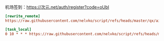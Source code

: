 机场签到：https://次元.net/auth/register?code=oUbI
```ini
[rewrite_remote]
https://raw.githubusercontent.com/nelvko/script/refs/heads/master/qx/airport/rewrite.snippet, tag=机场_获取Cookie, update-interval=86400, opt-parser=false, enabled=true

[task_local]
0 10 * * * https://raw.githubusercontent.com/nelvko/script/refs/heads/master/qx/airport/checkin.js, tag=机场签到
```
